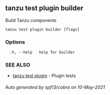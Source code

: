 ## tanzu test plugin builder

Build Tanzu components

```
tanzu test plugin builder [flags]
```

### Options

```
  -h, --help   help for builder
```

### SEE ALSO

* [tanzu test plugin](tanzu_test_plugin.md)	 - Plugin tests

###### Auto generated by spf13/cobra on 10-May-2021
